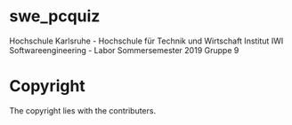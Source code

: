 # swe_pcquiz

Hochschule Karlsruhe  - Hochschule für Technik und Wirtschaft
Institut IWI
Softwareengineering - Labor
Sommersemester 2019
Gruppe 9

# Copyright

The copyright lies with the contributers.
